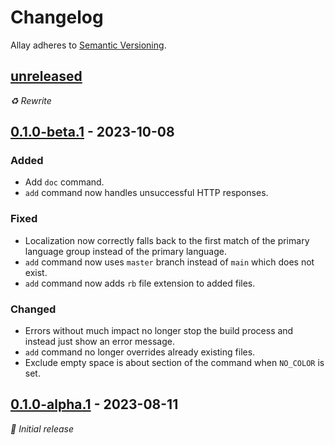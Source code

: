 # Changelog

Allay adheres to [Semantic Versioning](https://semver.org/).


## [unreleased][]

_♻️ Rewrite_


## [0.1.0-beta.1][] - 2023-10-08

### Added

- Add `doc` command.
- `add` command now handles unsuccessful HTTP responses.

### Fixed

- Localization now correctly falls back to the first match of the primary language
  group instead of the primary language.
- `add` command now uses `master` branch instead of `main` which does not exist.
- `add` command now adds `rb` file extension to added files.

### Changed

- Errors without much impact no longer stop the build process and instead just show
  an error message.
- `add` command no longer overrides already existing files.
- Exclude empty space is about section of the command when `NO_COLOR` is set.


## [0.1.0-alpha.1][] - 2023-08-11

_🍰 Initial release_


[unreleased]: https://github.com/allay-mc/allay/compare/v0.1.0-beta.1...HEAD
[0.1.0-beta.1]: https://github.com/allay-mc/allay/compare/v0.1.0-alpha.1...v0.1.0-beta.1
[0.1.0-alpha.1]: https://github.com/allay-mc/allay/releases/v0.1.0-alpha.1
